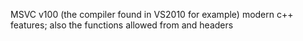 MSVC v100 (the compiler found in VS2010 for example) modern c++ features; also the functions allowed from <algorithm> and <numberic> headers